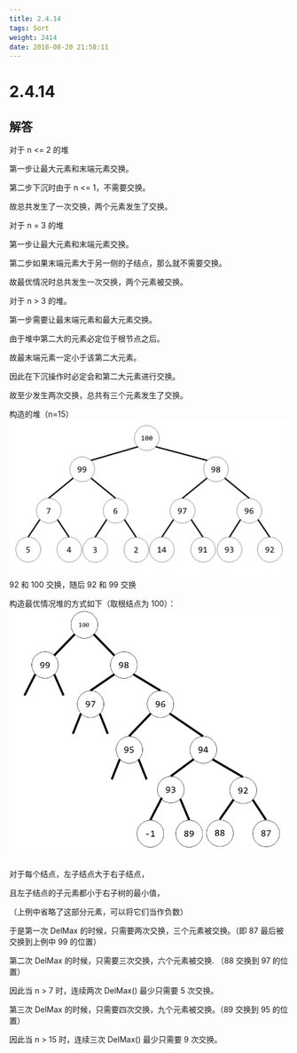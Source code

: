 ```yaml
---
title: 2.4.14
tags: Sort
weight: 2414
date: 2018-08-20 21:58:11
---
```


# 2.4.14


## 解答

对于 n <= 2 的堆

第一步让最大元素和末端元素交换。

第二步下沉时由于 n <= 1，不需要交换。

故总共发生了一次交换，两个元素发生了交换。

对于 n = 3 的堆

第一步让最大元素和末端元素交换。

第二步如果末端元素大于另一侧的子结点，那么就不需要交换。

故最优情况时总共发生一次交换，两个元素被交换。

对于 n > 3 的堆。

第一步需要让最末端元素和最大元素交换。

由于堆中第二大的元素必定位于根节点之后。

故最末端元素一定小于该第二大元素。

因此在下沉操作时必定会和第二大元素进行交换。

故至少发生两次交换，总共有三个元素发生了交换。

构造的堆（n=15）
![](/resources/2-4-14/1.png)
92 和 100 交换，随后 92 和 99 交换

构造最优情况堆的方式如下（取根结点为 100）：
![](/resources/2-4-14/2.png)

对于每个结点，左子结点大于右子结点，

且左子结点的子元素都小于右子树的最小值，

（上例中省略了这部分元素，可以将它们当作负数）

于是第一次 DelMax 的时候，只需要两次交换，三个元素被交换。（即 87 最后被交换到上例中 99 的位置）

第二次 DelMax 的时候，只需要三次交换，六个元素被交换.
（88 交换到 97 的位置）

因此当 n > 7 时，连续两次 DelMax() 最少只需要 5 次交换。

第三次 DelMax 的时候，只需要四次交换，九个元素被交换。（89 交换到 95 的位置）

因此当 n > 15 时，连续三次 DelMax() 最少只需要 9 次交换。
